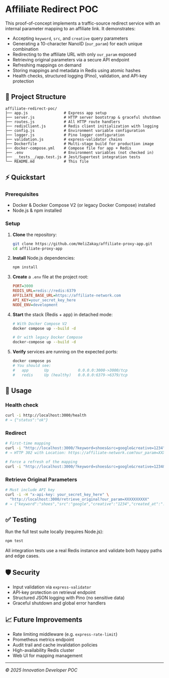# Affiliate Redirect POC

This proof-of-concept implements a traffic-source redirect service with an internal parameter mapping to an affiliate link. It demonstrates:

- Accepting `keyword`, `src`, and `creative` query parameters
- Generating a 10-character NanoID (`our_param`) for each unique combination
- Redirecting to the affiliate URL with only `our_param` exposed
- Retrieving original parameters via a secure API endpoint
- Refreshing mappings on demand
- Storing mappings and metadata in Redis using atomic hashes
- Health checks, structured logging (Pino), validation, and API-key protection

## 📂 Project Structure

```
affiliate-redirect-poc/
├── app.js                # Express app setup
├── server.js             # HTTP server bootstrap & graceful shutdown
├── routes.js             # All HTTP route handlers
├── redisClient.js        # Redis client initialization with logging
├── config.js             # Environment variable configuration
├── logger.js             # Pino logger configuration
├── validation.js         # express-validator chains
├── Dockerfile            # Multi-stage build for production image
├── docker-compose.yml    # Compose file for app + Redis
├── .env                  # Environment variables (not checked in)
├── __tests__/app.test.js # Jest/Supertest integration tests
└── README.md             # This file
```

## ⚡ Quickstart

### Prerequisites

- Docker & Docker Compose V2 (or legacy Docker Compose) installed
- Node.js & npm installed

### Setup

1. **Clone** the repository:

   ```bash
   git clone https://github.com/HeliZakay/affiliate-proxy-app.git
   cd affiliate-proxy-app
   ```

2. **Install** Node.js dependencies:

   ```bash
   npm install
   ```

3. **Create** a `.env` file at the project root:

   ```ini
   PORT=3000
   REDIS_URL=redis://redis:6379
   AFFILIATE_BASE_URL=https://affiliate-network.com
   API_KEY=your_secret_key_here
   NODE_ENV=development
   ```

4. **Start** the stack (Redis + app) in detached mode:

   ```bash
   # With Docker Compose V2
   docker compose up --build -d

   # Or with legacy Docker Compose
   docker-compose up --build -d
   ```

5. **Verify** services are running on the expected ports:

   ```bash
   docker compose ps
   # You should see:
   #   app       Up             0.0.0.0:3000->3000/tcp
   #   redis     Up (healthy)   0.0.0.0:6379->6379/tcp
   ```

## 🚀 Usage

### Health check

```bash
curl -i http://localhost:3000/health
# → {"status":"ok"}
```

### Redirect

```bash
# First-time mapping
curl -i "http://localhost:3000/?keyword=shoes&src=google&creative=1234"
# → HTTP 302 with Location: https://affiliate-network.com?our_param=XXXXXXXXXX
```

```bash
# Force a refresh of the mapping
curl -i "http://localhost:3000/?keyword=shoes&src=google&creative=1234&refresh=true"
```

### Retrieve Original Parameters

```bash
# Must include API key
curl -i -H "x-api-key: your_secret_key_here" \
  "http://localhost:3000/retrieve_original?our_param=XXXXXXXXXX"
# → {"keyword":"shoes","src":"google","creative":"1234","created_at":"..."}
```

## ✅ Testing

Run the full test suite locally (requires Node.js):

```bash
npm test
```

All integration tests use a real Redis instance and validate both happy paths and edge cases.

## 🛡️ Security

- Input validation via `express-validator`
- API-key protection on retrieval endpoint
- Structured JSON logging with Pino (no sensitive data)
- Graceful shutdown and global error handlers

## 📈 Future Improvements

- Rate limiting middleware (e.g. `express-rate-limit`)
- Prometheus metrics endpoint
- Audit trail and cache invalidation policies
- High-availability Redis cluster
- Web UI for mapping management

---

_© 2025 Innovation Developer POC_
